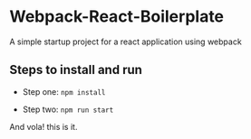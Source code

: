 # Webpack-React-Boilerplate
A simple startup project for a react application using webpack

## Steps to install and run

- Step one:
 ` npm install `

 - Step two: 
  ` npm run start `


  And vola! this is it.
